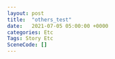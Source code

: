 ```yaml
---
layout: post
title:  "others_test"
date:   2021-07-05 05:00:00 +0000
categories: Etc
Tags: Story Etc
SceneCode: []
---
```

